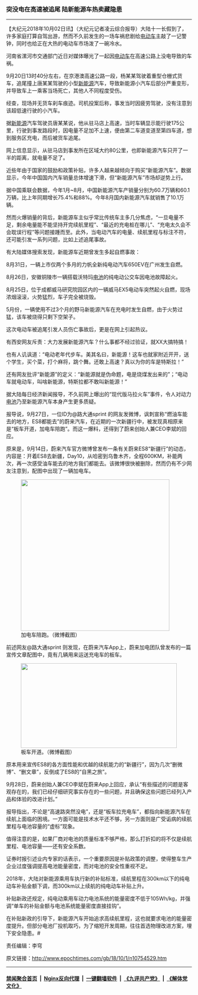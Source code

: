 ### 突没电在高速被追尾 陆新能源车热卖藏隐患
------------------------

<p>【大纪元2018年10月02日讯】（大纪元记者凌云综合报导）大陆十一长假到了，许多家庭打算自驾出游，然而不久前发生的一场车祸悲剧给<a href="http://www.epochtimes.com/gb/tag/%E7%94%B5%E5%8A%A8%E8%BD%A6.html">电动车</a>主敲了一记警钟，同时也给正在大热的电动车市场泼了一碗冷水。</p>
<p>河南省漯河市交通部门近日对媒体曝光了一起因<a href="http://www.epochtimes.com/gb/tag/%E7%94%B5%E5%8A%A8%E8%BD%A6.html">电动车</a>在高速公路上没电导致的车祸。</p>
<p>9月20日13时40分左右，在京港澳高速公路一段，杨某某驾驶着重型仓栅式货车，追尾撞上唐某某驾驶的小型<a href="http://www.epochtimes.com/gb/tag/%E6%96%B0%E8%83%BD%E6%BA%90.html">新能源</a>汽车，导致新能源小汽车后部分严重变形，并导致车上一乘客当场死亡，其他人不同程度受伤。</p>
<p>经查，现场并无货车刹车痕迹。司机投案后称，事发当时因疲劳驾驶，没有注意到该超低速行驶的小汽车。</p>
<p>据<a href="http://www.epochtimes.com/gb/tag/%E6%96%B0%E8%83%BD%E6%BA%90.html">新能源</a>汽车驾驶员唐某某说，他从驻马店上高速，当时车辆显示能行驶175公里，行驶到事发路段时，因电量不足加不上速，便由第二车道变道至第四车道，想到服务区充电，而后被货车追尾。</p>
<p>网上信息显示，从驻马店到事发所在区域大约80公里，也即新能源汽车只开了一半的距离，就电量不足了。</p>
<p>近些年由于国家的鼓励和政策补贴，许多人越来越倾向于购买“新能源汽车”。数据显示，今年中国国内汽车销量总体增速下滑，但“新能源汽车”市场却逆势上行。</p>
<p>据中国乘联会数据，今年1月~8月，中国新能源汽车产销量分别为60.7万辆和60.1万辆，比上年同期增长75.4%和88%。今年8月国内新能源汽车就销售了10.1万辆。</p>
<p>然而火爆销量的背后，新能源车主似乎常比传统车主多几分焦虑，“一旦电量不足，剩余电量能不能坚持开完续航里程”、“最近的充电桩在哪儿”、“充电太久会不会耽误行程”等问题接踵而至。此外，当电动汽车的电量、续航里程与标注不符，还可能引发一系列问题，比如上述追尾事故。</p>
<p>有大陆媒体搜索发现，新能源车近期曾发生多起自燃事故：</p>
<p>8月31日，一辆上市仅两个多月的力帆全新纯电动汽车650EV在广州发生自燃。</p>
<p>8月26日，安徽铜陵市一辆搭载沃特玛<a href="http://www.epochtimes.com/gb/tag/%E7%94%B5%E6%B1%A0.html">电池</a>的纯电动公交车因电池故障起火。</p>
<p>8月25日，位于成都威马研究院园区内的一辆威马EX5电动车突然起火自燃，现场浓烟滚滚，火势猛烈，车子完全被烧毁。</p>
<p>5月份，一辆使用不过3个月的野马新能源汽车在充电时发生自燃，由于火势过猛，该车被烧得只剩下空架子。</p>
<p>这次电动车被追尾引发人员伤亡事故后，更是在网上引起热议。</p>
<p>有西安网友斥责：大力发展新能源汽车？什么事都不经过验证，就XX大搞特搞！</p>
<p>也有人讥讽道：“电动老年代步车。美其名曰，新能源！这车也就家附近开开，送个学生，买个菜，打个麻将，跳个舞。还敢上高速？真以为你的车是特斯拉！”</p>
<p>还有网友批评“新能源”的定义：“新能源就是伪命题，电是烧煤发出来的”；“电动车就电动车，叫啥新能源，特斯拉都不敢叫新能源！”</p>
<p>据大陆每日经济新闻报导，不久前网上曝出的“现代版马拉火车”事件，令人对动力<a href="http://www.epochtimes.com/gb/tag/%E7%94%B5%E6%B1%A0.html">电池</a>乃至新能源汽车本身产生更多质疑。</p>
<p>报导说，9月27日，一位ID为@路大通sprint 的网友发微博，讽刺宣称“燃油车能去的地方，ES8都能去”的蔚来汽车，在近期的一次新疆行中，被发现真相原来是“板车开道，加电车陪跑”。而这一爆料，还得到了蔚来创始人兼CEO李斌的回应。</p>
<p>原来是，9月14日，蔚来汽车官方微博曾发布一条有关蔚来ES8“新疆行”的动态，内容是：开着ES8去新疆，Day10，从哈密到乌鲁木齐，全程600KM，补能两次，再一次感受油车能去的地方我们都能去。该微博很快被删除，然而仍有不少网友注意到，配图中出现了一辆加电车。</p>
<figure id="attachment_10754735" style="width: 403px" class="wp-caption aligncenter"><a href="http://i.epochtimes.com/assets/uploads/2018/10/a5b4d2ac3607434fb86dd9aed91d51d9-1.jpg"><img class=" wp-image-10754735" src="http://i.epochtimes.com/assets/uploads/2018/10/a5b4d2ac3607434fb86dd9aed91d51d9-1.jpg" alt="" width="403" height="411" /></a><figcaption class="wp-caption-text">加电车陪跑。（微博截图）</figcaption></figure>
<p>前述网友@路大通sprint 则发现，在蔚来汽车App上，蔚来加电团队曾发布的一篇宣传文章配图中，竟有几辆用来运送充电车的板车。</p>
<figure id="attachment_10754748" style="width: 423px" class="wp-caption aligncenter"><a href="http://i.epochtimes.com/assets/uploads/2018/10/640.jpg"><img class=" wp-image-10754748" src="http://i.epochtimes.com/assets/uploads/2018/10/640-600x326.jpg" alt="" width="423" height="230" /></a><figcaption class="wp-caption-text">板车开道。（微博截图）</figcaption></figure>
<p>原本用来宣传ES8的各方面性能和优越的续航能力的“新疆行”，因为几次“删微博”、“删文章”，反倒成了ES8的“自黑之旅”。</p>
<p>9月28日，蔚来创始人兼CEO李斌在蔚来App上回应，承认“有些描述的问题是客观存在的，我们已经仔细研究事实存在的一些问题，并且确保这些问题已经列入产品和体验的改进计划。”</p>
<p>报导指出，不论是“高速路突然没电”，还是“板车拉充电车”，都指向新能源汽车在续航上面临的困境。一方面可能是技术水平还不够，另一方面则是广受诟病的续航里程与电池容量的“虚标”现象。</p>
<p>值得注意的是，如果厂商对电池的质量标准不够严格，那么打折扣的将不仅是续航里程、电池容量——还有安全系数。</p>
<p>证券时报引述业内专家的话表示，一个重要原因是补贴政策的调整，使得整车生产企业过度强调提高电池能量密度，而对电池的安全性重视不足。</p>
<p>2018年，大陆对新能源乘用车执行新的补贴标准，续航里程在300km以下的纯电动车补贴金额下调，而300km以上续航的纯电动车补贴上升。</p>
<p>补贴新政还规定，纯电动乘用车动力电池系统的能量密度不低于105Wh/kg，并强调“单车的补贴金额与电池系统能量密度直接挂钩”。</p>
<p>在补贴新政的引导下，新能源汽车开始追求高续航里程，这也就要求电池的能量密度提升。但部分电池厂投机取巧，为了缩短开发周期，往往首选物理改进方案，埋下安全隐患。#</p>
<p>责任编辑：李穹</p>

原文链接：http://www.epochtimes.com/gb/18/10/1/n10754529.htm


------------------------
#### [禁闻聚合首页](https://github.com/gfw-breaker/banned-news/blob/master/README.md) &nbsp;|&nbsp; [Nginx反向代理](https://github.com/gfw-breaker/open-proxy/blob/master/README.md) &nbsp;|&nbsp; [一键翻墙软件](https://github.com/gfw-breaker/nogfw/blob/master/README.md) &nbsp;|&nbsp; [《九评共产党》](https://github.com/gfw-breaker/9ping.md/blob/master/README.md#九评之一评共产党是什么) &nbsp;|&nbsp; [《解体党文化》](https://github.com/gfw-breaker/jtdwh.md/blob/master/README.md#绪论)